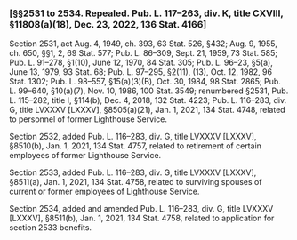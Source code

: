 ### [§§2531 to 2534. Repealed. Pub. L. 117–263, div. K, title CXVIII, §11808(a)(18), Dec. 23, 2022, 136 Stat. 4166] ###

Section 2531, act Aug. 4, 1949, ch. 393, 63 Stat. 526, §432; Aug. 9, 1955, ch. 650, §§1, 2, 69 Stat. 577; Pub. L. 86–309, Sept. 21, 1959, 73 Stat. 585; Pub. L. 91–278, §1(10), June 12, 1970, 84 Stat. 305; Pub. L. 96–23, §5(a), June 13, 1979, 93 Stat. 68; Pub. L. 97–295, §2(11), (13), Oct. 12, 1982, 96 Stat. 1302; Pub. L. 98–557, §15(a)(3)(B), Oct. 30, 1984, 98 Stat. 2865; Pub. L. 99–640, §10(a)(7), Nov. 10, 1986, 100 Stat. 3549; renumbered §2531, Pub. L. 115–282, title I, §114(b), Dec. 4, 2018, 132 Stat. 4223; Pub. L. 116–283, div. G, title LVXXXV [LXXXV], §8505(a)(21), Jan. 1, 2021, 134 Stat. 4748, related to personnel of former Lighthouse Service.

Section 2532, added Pub. L. 116–283, div. G, title LVXXXV [LXXXV], §8510(b), Jan. 1, 2021, 134 Stat. 4757, related to retirement of certain employees of former Lighthouse Service.

Section 2533, added Pub. L. 116–283, div. G, title LVXXXV [LXXXV], §8511(a), Jan. 1, 2021, 134 Stat. 4758, related to surviving spouses of current or former employees of Lighthouse Service.

Section 2534, added and amended Pub. L. 116–283, div. G, title LVXXXV [LXXXV], §8511(b), Jan. 1, 2021, 134 Stat. 4758, related to application for section 2533 benefits.